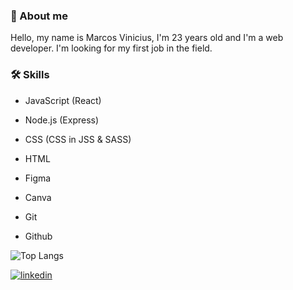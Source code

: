 ### 🚀 About me

Hello, my name is Marcos Vinicius, I'm 23 years old and I'm a web developer. I'm looking for my first job in the field.

### 🛠 Skills

 - JavaScript (React)
 - Node.js (Express)
 - CSS (CSS in JSS & SASS)
 - HTML
 
 - Figma
 - Canva
 - Git 
 - Github 


![Top Langs](https://github-readme-stats.vercel.app/api/top-langs/?username=mviniciussb&layout=compact&theme=dark)


[![linkedin](https://img.shields.io/badge/linkedin-0A66C2?style=for-the-badge&logo=linkedin&logoColor=white)](https://www.linkedin.com/in/mviniciussb/ )
